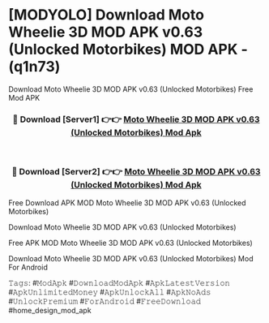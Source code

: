 # [MODYOLO] Download Moto Wheelie 3D MOD APK v0.63 (Unlocked Motorbikes) MOD APK - (q1n73)
Download Moto Wheelie 3D MOD APK v0.63 (Unlocked Motorbikes) Free Mod APK

<div align="center">
<h3>🔴 Download [Server1] 👉👉 <a href="https://apk-comot.site?title=Moto_Wheelie_3D_MOD_APK_v0.63_(Unlocked_Motorbikes)">Moto Wheelie 3D MOD APK v0.63 (Unlocked Motorbikes) Mod Apk</a></h3><br>

<h3>🔴 Download [Server2] 👉👉 <a href="https://apk-comot.site?title=Moto_Wheelie_3D_MOD_APK_v0.63_(Unlocked_Motorbikes)">Moto Wheelie 3D MOD APK v0.63 (Unlocked Motorbikes) Mod Apk</a></h3>
</div>


Free Download APK MOD Moto Wheelie 3D MOD APK v0.63 (Unlocked Motorbikes)

Download Moto Wheelie 3D MOD APK v0.63 (Unlocked Motorbikes) 

Free APK MOD Moto Wheelie 3D MOD APK v0.63 (Unlocked Motorbikes) 

Download Moto Wheelie 3D MOD APK v0.63 (Unlocked Motorbikes) Mod For Android

𝚃𝚊𝚐𝚜: #𝙼𝚘𝚍𝙰𝚙𝚔 #𝙳𝚘𝚠𝚗𝚕𝚘𝚊𝚍𝙼𝚘𝚍𝙰𝚙𝚔 #𝙰𝚙𝚔𝙻𝚊𝚝𝚎𝚜𝚝𝚅𝚎𝚛𝚜𝚒𝚘𝚗 #𝙰𝚙𝚔𝚄𝚗𝚕𝚒𝚖𝚒𝚝𝚎𝚍𝙼𝚘𝚗𝚎𝚢 #𝙰𝚙𝚔𝚄𝚗𝚕𝚘𝚌𝚔𝙰𝚕𝚕 #𝙰𝚙𝚔𝙽𝚘𝙰𝚍𝚜 #𝚄𝚗𝚕𝚘𝚌𝚔𝙿𝚛𝚎𝚖𝚒𝚞𝚖 #𝙵𝚘𝚛𝙰𝚗𝚍𝚛𝚘𝚒𝚍 #𝙵𝚛𝚎𝚎𝙳𝚘𝚠𝚗𝚕𝚘𝚊𝚍 #home_design_mod_apk